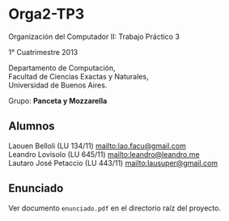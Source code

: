 Orga2-TP3
=========

Organización del Computador II: Trabajo Práctico 3

1° Cuatrimestre 2013

Departamento de Computación,  
Facultad de Ciencias Exactas y Naturales,  
Universidad de Buenos Aires.

Grupo: **Panceta y Mozzarella**

Alumnos
-------

Laouen Belloli (LU 134/11) [mailto:lao.facu@gmail.com](lao.facu@gmail.com)  
Leandro Lovisolo (LU 645/11) [mailto:leandro@leandro.me](leandro@leandro.me)  
Lautaro José Petaccio  (LU 443/11) [mailto:lausuper@gmail.com](lausuper@gmail.com)

Enunciado
---------

Ver documento `enunciado.pdf` en el directorio raíz del proyecto.
